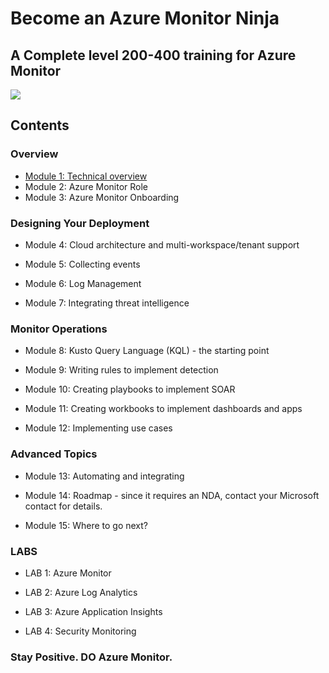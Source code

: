 # Become an Azure Monitor Ninja

## A Complete level 200-400 training for Azure Monitor 

<img src="https://github.com/eshlomo1/AzMON_Ninja.MD/blob/master/Media/AZMON_WS.png">

## Contents

### Overview

* [Module 1: Technical overview](https://github.com/eshlomo1/Azure-Monitor-Ninja-Training.MD/tree/master/Overview)
* Module 2: Azure Monitor Role
* Module 3: Azure Monitor Onboarding 

### Designing Your Deployment

* Module 4: Cloud architecture and multi-workspace/tenant support

* Module 5: Collecting events

* Module 6: Log Management

* Module 7: Integrating threat intelligence

### Monitor Operations

* Module 8: Kusto Query Language (KQL) - the starting point

* Module 9: Writing rules to implement detection

* Module 10: Creating playbooks to implement SOAR

* Module 11: Creating workbooks to implement dashboards and apps

* Module 12: Implementing use cases

### Advanced Topics

* Module 13: Automating and integrating 

* Module 14: Roadmap - since it requires an NDA, contact your Microsoft contact for details.

* Module 15: Where to go next?

### LABS

* LAB 1: Azure Monitor

* LAB 2: Azure Log Analytics

* LAB 3: Azure Application Insights

* LAB 4: Security Monitoring

### Stay Positive. DO Azure Monitor.


